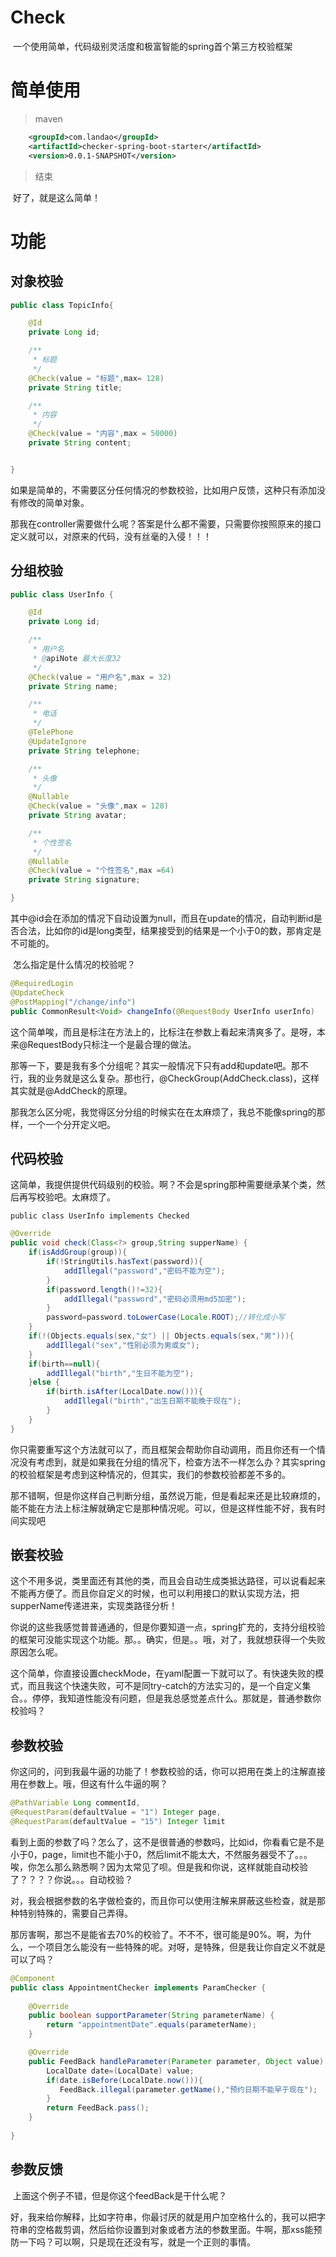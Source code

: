 # Check

​	一个使用简单，代码级别灵活度和极富智能的spring首个第三方校验框架

# 简单使用

> maven

```xml
    <groupId>com.landao</groupId>
    <artifactId>checker-spring-boot-starter</artifactId>
    <version>0.0.1-SNAPSHOT</version>
```

> 结束

​	好了，就是这么简单！

# 功能

## 对象校验

```java
public class TopicInfo{

    @Id
    private Long id;

    /**
     * 标题
     */
    @Check(value = "标题",max= 128)
    private String title;

    /**
     * 内容
     */
    @Check(value = "内容",max = 50000)
    private String content;


}
```

​	如果是简单的，不需要区分任何情况的参数校验，比如用户反馈，这种只有添加没有修改的简单对象。

​	那我在controller需要做什么呢？答案是什么都不需要，只需要你按照原来的接口定义就可以，对原来的代码，没有丝毫的入侵！！！

## 分组校验

```java
public class UserInfo {

    @Id
    private Long id;

    /**
     * 用户名
     * @apiNote 最大长度32
     */
    @Check(value = "用户名",max = 32)
    private String name;

    /**
     * 电话
     */
    @TelePhone
    @UpdateIgnore
    private String telephone;

    /**
     * 头像
     */
    @Nullable
    @Check(value = "头像",max = 128)
    private String avatar;

    /**
     * 个性签名
     */
    @Nullable
    @Check(value = "个性签名",max =64)
    private String signature;

}
```

​	其中@id会在添加的情况下自动设置为null，而且在update的情况，自动判断id是否合法，比如你的id是long类型，结果接受到的结果是一个小于0的数，那肯定是不可能的。

​	怎么指定是什么情况的校验呢？

```java
@RequiredLogin
@UpdateCheck
@PostMapping("/change/info")
public CommonResult<Void> changeInfo(@RequestBody UserInfo userInfo)
```

​	这个简单唉，而且是标注在方法上的，比标注在参数上看起来清爽多了。是呀，本来@RequestBody只标注一个是最合理的做法。

​	那等一下，要是我有多个分组呢？其实一般情况下只有add和update吧。那不行，我的业务就是这么复杂。那也行，@CheckGroup(AddCheck.class)，这样其实就是@AddCheck的原理。

​	那我怎么区分呢，我觉得区分分组的时候实在在太麻烦了，我总不能像spring的那样，一个一个分开定义吧。

## 代码校验

​	这简单，我提供提供代码级别的校验。啊？不会是spring那种需要继承某个类，然后再写校验吧。太麻烦了。

`public class UserInfo implements Checked`

```java
@Override
public void check(Class<?> group,String supperName) {
    if(isAddGroup(group)){
        if(!StringUtils.hasText(password)){
            addIllegal("password","密码不能为空");
        }
        if(password.length()!=32){
            addIllegal("password","密码必须用md5加密");
        }
        password=password.toLowerCase(Locale.ROOT);//转化成小写
    }
    if(!(Objects.equals(sex,"女") || Objects.equals(sex,"男"))){
        addIllegal("sex","性别必须为男或女");
    }
    if(birth==null){
        addIllegal("birth","生日不能为空");
    }else {
        if(birth.isAfter(LocalDate.now())){
            addIllegal("birth","出生日期不能晚于现在");
        }
    }
}
```

​	你只需要重写这个方法就可以了，而且框架会帮助你自动调用，而且你还有一个情况没有考虑到，就是如果我在分组的情况下，检查方法不一样怎么办？其实spring的校验框架是考虑到这种情况的，但其实，我们的参数校验都差不多的。

​	那不错啊，但是你这样自己判断分组，虽然说万能，但是看起来还是比较麻烦的，能不能在方法上标注解就确定它是那种情况呢。可以，但是这样性能不好，我有时间实现吧

## 嵌套校验

​	这个不用多说，类里面还有其他的类，而且会自动生成类抵达路径，可以说看起来不能再方便了。而且你自定义的时候，也可以利用接口的默认实现方法，把supperName传递进来，实现类路径分析！

​	你说的这些我感觉普普通通的，但是你要知道一点，spring扩充的，支持分组校验的框架可没能实现这个功能。那。。确实，但是。。哦，对了，我就想获得一个失败原因怎么呢。

​	这个简单，你直接设置checkMode，在yaml配置一下就可以了。有快速失败的模式，而且我这个快速失败，可不是同try-catch的方法实习的，是一个自定义集合。。停停，我知道性能没有问题，但是我总感觉差点什么。那就是，普通参数你校验吗？

## 参数校验

​	你这问的，问到我最牛逼的功能了！参数校验的话，你可以把用在类上的注解直接用在参数上。哦，但这有什么牛逼的啊？

```java
@PathVariable Long commentId,
@RequestParam(defaultValue = "1") Integer page,
@RequestParam(defaultValue = "15") Integer limit
```

​	看到上面的参数了吗？怎么了，这不是很普通的参数吗，比如id，你看看它是不是小于0，page，limit也不能小于0，然后limit不能太大，不然服务器受不了。。。唉，你怎么那么熟悉啊？因为太常见了呗。但是我和你说，这样就能自动校验了？？？？你说。。。自动校验？

​	对，我会根据参数的名字做检查的，而且你可以使用注解来屏蔽这些检查，就是那种特别特殊的，需要自己弄得。

​	那厉害啊，那岂不是能省去70%的校验了。不不不，很可能是90%。啊，为什么，一个项目怎么能没有一些特殊的呢。对呀，是特殊，但是我让你自定义不就是可以了吗？

```java
@Component
public class AppointmentChecker implements ParamChecker {
    
    @Override
    public boolean supportParameter(String parameterName) {
        return "appointmentDate".equals(parameterName);
    }

    @Override
    public FeedBack handleParameter(Parameter parameter, Object value) {
        LocalDate date=(LocalDate) value;
        if(date.isBefore(LocalDate.now())){
           FeedBack.illegal(parameter.getName(),"预约日期不能早于现在"); 
        }
        return FeedBack.pass();
    }
    
}
```

## 参数反馈

​	上面这个例子不错，但是你这个feedBack是干什么呢？

​	好，我来给你解释，比如字符串，你最讨厌的就是用户加空格什么的，我可以把字符串的空格裁剪调，然后给你设置到对象或者方法的参数里面。牛啊，那xss能预防一下吗？可以啊，只是现在还没有写，就是一个正则的事情。